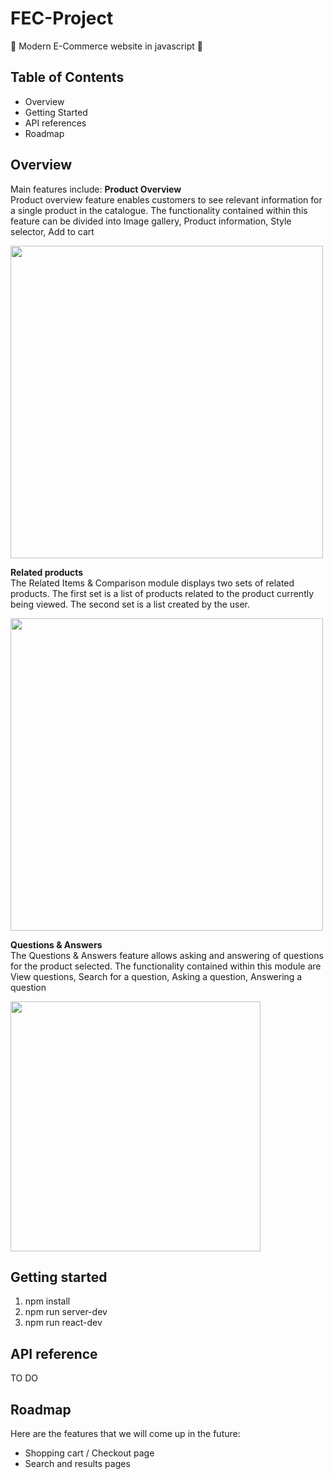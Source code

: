 # FEC-Project

:shopping_cart: Modern E-Commerce website in javascript :shopping_cart:

## Table of Contents
- Overview
- Getting Started
- API references
- Roadmap

## Overview
Main features include:
**Product Overview** <br />
Product overview feature enables customers to see relevant information for a single product in the catalogue. The functionality contained within this feature can be divided into Image gallery, Product information, Style selector, Add to cart <br />

<img src="https://atelier-answers-photo.s3.ap-southeast-1.amazonaws.com/product-overview.gif" width="500" height="500" /><br />

**Related products** <br />
The Related Items & Comparison module displays two sets of related products. The first set is a list of products related to the product currently being viewed. The second set is a list created by the user.

<img src="https://atelier-answers-photo.s3.ap-southeast-1.amazonaws.com/related-products.gif" width="500" height="500" /><br />

**Questions & Answers** <br />
The Questions & Answers feature allows asking and answering of questions for the product selected. The functionality contained within this module are View questions,
Search for a question, Asking a question, Answering a question <br />

<img src="https://atelier-answers-photo.s3.ap-southeast-1.amazonaws.com/questions-answers.gif" width="400" height="400" /><br />

## Getting started
1. npm install
2. npm run server-dev
3. npm run react-dev

## API reference
TO DO 

## Roadmap
Here are the features that we will come up in the future:
- Shopping cart / Checkout page
- Search and results pages